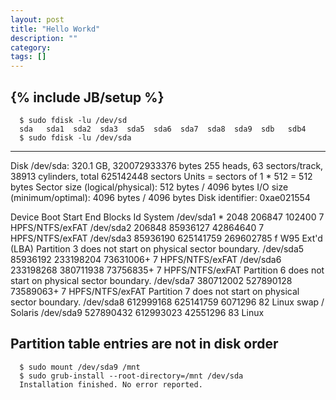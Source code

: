 ```yaml
---
layout: post
title: "Hello Workd"
description: ""
category: 
tags: []
---
```

{% include JB/setup %}
------------------------------------------------------------------------------
      $ sudo fdisk -lu /dev/sd
      sda   sda1  sda2  sda3  sda5  sda6  sda7  sda8  sda9  sdb   sdb4  
      $ sudo fdisk -lu /dev/sda
-----------------------------------------------------------------------------
Disk /dev/sda: 320.1 GB, 320072933376 bytes
255 heads, 63 sectors/track, 38913 cylinders, total 625142448 sectors
Units = sectors of 1 * 512 = 512 bytes
Sector size (logical/physical): 512 bytes / 4096 bytes
I/O size (minimum/optimal): 4096 bytes / 4096 bytes
Disk identifier: 0xae021554

   Device Boot      Start         End      Blocks   Id  System
/dev/sda1   *        2048      206847      102400    7  HPFS/NTFS/exFAT
/dev/sda2          206848    85936127    42864640    7  HPFS/NTFS/exFAT
/dev/sda3        85936190   625141759   269602785    f  W95 Ext'd (LBA)
Partition 3 does not start on physical sector boundary.
/dev/sda5        85936192   233198204    73631006+   7  HPFS/NTFS/exFAT
/dev/sda6       233198268   380711938    73756835+   7  HPFS/NTFS/exFAT
Partition 6 does not start on physical sector boundary.
/dev/sda7       380712002   527890128    73589063+   7  HPFS/NTFS/exFAT
Partition 7 does not start on physical sector boundary.
/dev/sda8       612999168   625141759     6071296   82  Linux swap / Solaris
/dev/sda9       527890432   612993023    42551296   83  Linux

Partition table entries are not in disk order
---------------------------------------------------------------------------------
      $ sudo mount /dev/sda9 /mnt
      $ sudo grub-install --root-directory=/mnt /dev/sda
      Installation finished. No error reported.
